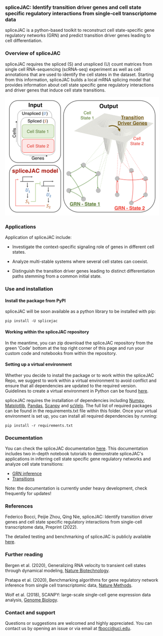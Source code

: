 ### spliceJAC: Identify transition driver genes and cell state specific regulatory interactions from single-cell transcriptome data

spliceJAC is a python-based toolkit to reconstruct cell state-specific gene regulatory networks (GRN) and predict transition driver genes leading to cell differentiation.

### Overview of spliceJAC

spliceJAC requires the spliced (S) and unspliced (U) count matrices from single cell RNA-sequencing (scRNA-seq) experiment as well as cell annotations that are used to identify the cell states in the dataset. Starting from this information, spliceJAC builds a local mRNA splicing model that provides information about cell state specific gene regulatory interactions and driver genes that induce cell state transitions.

![spliceJAC schematic](misc/spliceJAC.png)

### Applications

Application of spliceJAC include:

- Investigate the context-specific signaling role of genes in different cell states.

- Analyze multi-stable systems where several cell states can coexist.

- Distinguish the transition driver genes leading to distinct differentiation paths stemming from a common initial state.

### Use and installation

#### Install the package from PyPl

spliceJAC will be soon available as a python library to be installed with pip:

```console
pip install -U splicejac
```

#### Working within the spliceJAC repository

In the meantime, you can zip download the spliceJAC repository from the green 'Code' bottom at the top right corner of this page and run your custom code and notebooks from within the repository.

#### Setting up a virtual environment 

Whether you decide to install the package or to work within the spliceJAC Repo, we suggest to work within a virtual environment to avoid conflict and ensure that all dependencies are updated to the required version. Guidelines to create a virtual environment in Python can be found [here](https://docs.python.org/3/library/venv.html).

spliceJAC requires the installation of dependencies including [Numpy](https://numpy.org), [Matplotlib](https://matplotlib.org), [Pandas](https://pandas.pydata.org), [Scanpy](https://pandas.pydata.org) and [scVelo](https://scvelo.readthedocs.io). The full list of required packages can be found in the requirements.txt file within this folder. Once your virtual environment is set up, you can install all required dependencies by running:

```console
pip install -r requirements.txt
```

### Documentation

You can check the spliceJAC documentation [here](https://splicejac.readthedocs.io/en/latest/). This documentation includes two in-depth notebook tutorials to demonstrate spliceJAC's applications in inferring cell state specific gene regulatory networks and analyze cell state transitions:

- [GRN inference](https://splicejac.readthedocs.io/en/latest/notebooks/GRN%20Inference.html)
- [Transitions](https://splicejac.readthedocs.io/en/latest/notebooks/Transitions.html)

Note: the documentation is currently under heavy development, check frequently for updates!

### References

Federico Bocci, Peijie Zhou, Qing Nie, spliceJAC: Identify transition driver genes and cell state specific regulatory interactions from single-cell transcriptome data, Preprint (2022).

The detailed testing and benchmarking of spliceJAC is publicly available [here](https://github.com/cliffzhou92/jacobian-inference-benchmarking).

### Further reading

Bergen et al. (2020), Generalizing RNA velocity to transient cell states through dynamical modeling, [Nature Biotechnology](https://www.nature.com/articles/s41587-020-0591-3).

Pratapa et al. (2020), Benchmarking algorithms for gene regulatory network inference from single cell transcriptomic data, [Nature Methods](https://www.nature.com/articles/s41592-019-0690-6).

Wolf et al. (2018), SCANPY: large-scale single-cell gene expression data analysis, [Genome Biology](https://genomebiology.biomedcentral.com/articles/10.1186/s13059-017-1382-0).

### Contact and support

Questions or suggestions are welcomed and highly appreciated. You can contact us by opening an issue or via email at fbocci@uci.edu.
